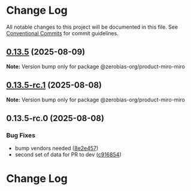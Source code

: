 # Change Log

All notable changes to this project will be documented in this file.
See [Conventional Commits](https://conventionalcommits.org) for commit guidelines.

## [0.13.5](https://github.com/zerobias-org/product/compare/@zerobias-org/product-miro-miro@0.13.5-rc.1...@zerobias-org/product-miro-miro@0.13.5) (2025-08-09)

**Note:** Version bump only for package @zerobias-org/product-miro-miro





## [0.13.5-rc.1](https://github.com/zerobias-org/product/compare/@zerobias-org/product-miro-miro@0.13.5-rc.0...@zerobias-org/product-miro-miro@0.13.5-rc.1) (2025-08-08)

**Note:** Version bump only for package @zerobias-org/product-miro-miro





## 0.13.5-rc.0 (2025-08-08)


### Bug Fixes

* bump vendors needed ([8e2e457](https://github.com/zerobias-org/product/commit/8e2e457e0b5d7141a05e8f2c178bc2854f2b7178))
* second set of data for PR to dev ([c916854](https://github.com/zerobias-org/product/commit/c916854bcf229b1c2042ffdea18472d66a061aaf))





# Change Log
